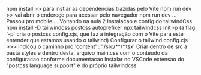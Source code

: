 npm install >> para instlar as dependências trazidas pelo Vite
npm run dev >> vai abrir o endereço para acessar pelo navegador
npm run dev
...
Passou pro mobile
...
Voltando na aula 2
Instalacao e config do tailwindCss
npm install -D tailwindcss postcss autoprefixer
npx tailwindcss init -p (a flag '-p' cria o postcss.config.cjs, que faz a integração com o Vite para este entender que estamos usando o tailwind)
Configurar o tailwind.config.cjs >>> indicou o caminho pro 'content' : './src/**/*.tsx'
Criar dentro de src a pasta styles e dentro desta, arquivo main.css com o conteudo da configuracao conforme documentacao
Instalar no VSCode extensao do "postcss language support" e do próprio tailwindcss
